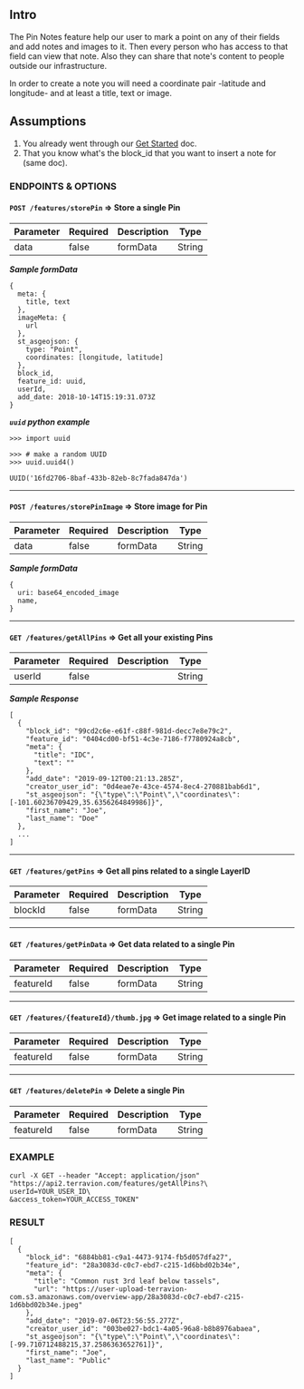 ## Intro

The Pin Notes feature help our user to mark a point on any of their fields and add notes and images to it. Then every person who has access to that field can view that note. Also they can share that note's content to people outside our infrastructure.

In order to create a note you will need a coordinate pair -latitude and longitude- and at least a title, text or image.

## Assumptions

1. You already went through our [Get Started](GET_STARTED.md) doc.
2. That you know what's the block_id that you want to insert a note for (same doc).

### ENDPOINTS & OPTIONS

#### `POST /features/storePin` => Store a single Pin

| Parameter| Required | Description | Type |
| - | - | - | - |
| data | false | formData | String |

***Sample formData***
```
{
  meta: {
    title, text
  },
  imageMeta: {
    url
  },
  st_asgeojson: {
    type: "Point",
    coordinates: [longitude, latitude]
  },
  block_id,
  feature_id: uuid,
  userId,
  add_date: 2018-10-14T15:19:31.073Z
}
```
***`uuid` python example***

```
>>> import uuid

>>> # make a random UUID
>>> uuid.uuid4()

UUID('16fd2706-8baf-433b-82eb-8c7fada847da')
```

---

#### `POST /features/storePinImage` => Store image for Pin

| Parameter| Required | Description | Type |
| - | - | - | - |
| data | false | formData | String |

***Sample formData***
```
{
  uri: base64_encoded_image
  name,
}
```

---

#### `GET /features/getAllPins` => Get all your existing Pins

| Parameter| Required | Description | Type |
| - | - | - | - |
| userId | false | | String |

***Sample Response***
```
[
  {
    "block_id": "99cd2c6e-e61f-c88f-981d-decc7e8e79c2",
    "feature_id": "0404cd00-bf51-4c3e-7186-f7780924a8cb",
    "meta": {
      "title": "IDC",
      "text": ""
    },
    "add_date": "2019-09-12T00:21:13.285Z",
    "creator_user_id": "0d4eae7e-43ce-4574-8ec4-270881bab6d1",
    "st_asgeojson": "{\"type\":\"Point\",\"coordinates\":[-101.60236709429,35.6356264849986]}",
    "first_name": "Joe",
    "last_name": "Doe"
  },
  ...
]
```
---

#### `GET /features/getPins` => Get all pins related to a single LayerID

| Parameter| Required | Description | Type |
| - | - | - | - |
| blockId | false | formData | String |

---

#### `GET /features/getPinData` => Get data related to a single Pin

| Parameter| Required | Description | Type |
| - | - | - | - |
| featureId | false | formData | String |

---

#### `GET /features/{featureId}/thumb.jpg` => Get image related to a single Pin

| Parameter| Required | Description | Type |
| - | - | - | - |
| featureId | false | formData | String |

---

#### `GET /features/deletePin` => Delete a single Pin

| Parameter| Required | Description | Type |
| - | - | - | - |
| featureId | false | formData | String |

### EXAMPLE

```
curl -X GET --header "Accept: application/json" "https://api2.terravion.com/features/getAllPins?\
userId=YOUR_USER_ID\
&access_token=YOUR_ACCESS_TOKEN"
```

### RESULT

```
[
  {
    "block_id": "6884bb81-c9a1-4473-9174-fb5d057dfa27",
    "feature_id": "28a3083d-c0c7-ebd7-c215-1d6bbd02b34e",
    "meta": {
      "title": "Common rust 3rd leaf below tassels",
      "url": "https://user-upload-terravion-com.s3.amazonaws.com/overview-app/28a3083d-c0c7-ebd7-c215-1d6bbd02b34e.jpeg"
    },
    "add_date": "2019-07-06T23:56:55.277Z",
    "creator_user_id": "003be027-bdc1-4a05-96a8-b8b8976abaea",
    "st_asgeojson": "{\"type\":\"Point\",\"coordinates\":[-99.710712488215,37.2586363652761]}",
    "first_name": "Joe",
    "last_name": "Public"
  }
]
```